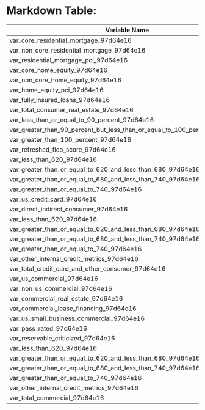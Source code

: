 
# Markdown Table:
| Variable Name | Value |
| --- | --- |
| var_core_residential_mortgage_97d64e16 | 173911 |
| var_non_core_residential_mortgage_97d64e16 | 6861 |
| var_residential_mortgage_pci_97d64e16 | 3411 |
| var_core_home_equity_97d64e16 | 39246 |
| var_non_core_home_equity_97d64e16 | 5870 |
| var_home_equity_pci_97d64e16 | 608 |
| var_fully_insured_loans_97d64e16 | 16618 |
| var_total_consumer_real_estate_97d64e16 | 193695 |
| var_less_than_or_equal_to_90_percent_97d64e16 | 173911 |
| var_greater_than_90_percent_but_less_than_or_equal_to_100_percent_97d64e16 | 2349 |
| var_greater_than_100_percent_97d64e16 | 817 |
| var_refreshed_fico_score_97d64e16 | 146573 |
| var_less_than_620_97d64e16 | 2125 |
| var_greater_than_or_equal_to_620_and_less_than_680_97d64e16 | 4538 |
| var_greater_than_or_equal_to_680_and_less_than_740_97d64e16 | 23841 |
| var_greater_than_or_equal_to_740_97d64e16 | 146573 |
| var_us_credit_card_97d64e16 | 5016 |
| var_direct_indirect_consumer_97d64e16 | 1719 |
| var_less_than_620_97d64e16 | 5016 |
| var_greater_than_or_equal_to_620_and_less_than_680_97d64e16 | 12415 |
| var_greater_than_or_equal_to_680_and_less_than_740_97d64e16 | 35781 |
| var_greater_than_or_equal_to_740_97d64e16 | 45126 |
| var_other_internal_credit_metrics_97d64e16 | 40693 |
| var_total_credit_card_and_other_consumer_97d64e16 | 98338 |
| var_us_commercial_97d64e16 | 299277 |
| var_non_us_commercial_97d64e16 | 98776 |
| var_commercial_real_estate_97d64e16 | 60845 |
| var_commercial_lease_financing_97d64e16 | 22534 |
| var_us_small_business_commercial_97d64e16 | 14565 |
| var_pass_rated_97d64e16 | 291918 |
| var_reservable_criticized_97d64e16 | 7359 |
| var_less_than_620_97d64e16 | 264 |
| var_greater_than_or_equal_to_620_and_less_than_680_97d64e16 | 684 |
| var_greater_than_or_equal_to_680_and_less_than_740_97d64e16 | 2072 |
| var_greater_than_or_equal_to_740_97d64e16 | 4254 |
| var_other_internal_credit_metrics_97d64e16 | 6873 |
| var_total_commercial_97d64e16 | 299277 |
